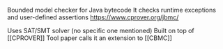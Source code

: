Bounded model checker for Java bytecode
It checks runtime exceptions and user-defined assertions
https://www.cprover.org/jbmc/

Uses SAT/SMT solver (no specific one mentioned)
Built on top of [[CPROVER]]
Tool paper calls it an extension to [[CBMC]]
